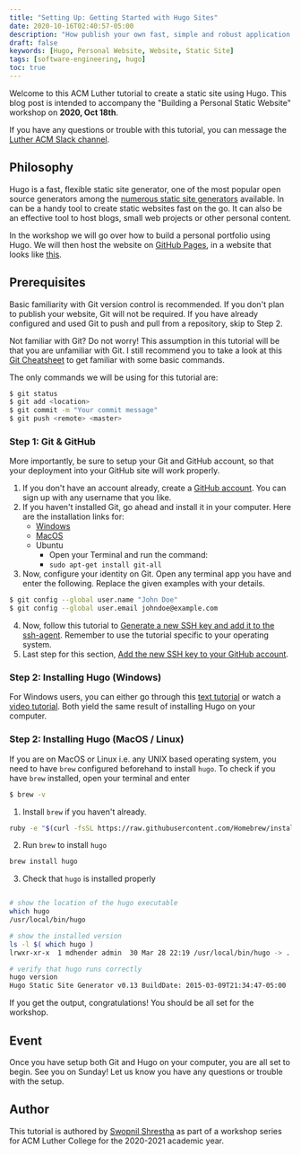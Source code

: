 ```yaml
---
title: "Setting Up: Getting Started with Hugo Sites"
date: 2020-10-16T02:40:57-05:00
description: "How publish your own fast, simple and robust application using Hugo, the GoLang based static website generator. Companion tutorial to ACM Luther College."
draft: false
keywords: [Hugo, Personal Website, Website, Static Site]
tags: [software-engineering, hugo]
toc: true
---
```


Welcome to this ACM Luther tutorial to create a static site using Hugo. This blog post is intended to accompany the "Building a Personal Static Website" workshop on **2020, Oct 18th**.

If you have any questions or trouble with this tutorial, you can message the [Luther ACM Slack channel](https://luthercs.slack.com/archives/C6Z17T3CK). 

## Philosophy

Hugo is a fast, flexible static site generator, one of the most popular open source generators among the [numerous static site generators](https://jamstack.org/generators/) available. In can be a handy tool to create static websites fast on the go. It can also be an effective tool to host blogs, small web projects or other personal content. 

In the workshop we will go over how to build a personal portfolio using Hugo. We will then host the website on [GitHub Pages](https://pages.github.com/), in a website that looks like [this](https://luthercss.github.io).

## Prerequisites

Basic familiarity with Git version control is recommended. If you don't plan to publish your website, Git will not be required. If you have already configured and used Git to push and pull from a repository, skip to Step 2.

Not familiar with Git? Do not worry! This assumption in this tutorial will be that you are unfamiliar with Git. I still recommend you to take a look at this [Git Cheatsheet](https://education.github.com/git-cheat-sheet-education.pdf) to get familiar with some basic commands.


The only commands we will be using for this tutorial are:

```bash
$ git status
$ git add <location>
$ git commit -m "Your commit message"
$ git push <remote> <master>
```

### Step 1: Git & GitHub

More importantly, be sure to setup your Git and GitHub account, so that your deployment into your GitHub site will work properly.

1. If you don't have an account already, create a [GitHub account](https://github.com/). You can sign up with any username that you like. 
2. If you haven't installed Git, go ahead and install it in your computer. Here are the installation links for:
    * [Windows](https://gitforwindows.org/)
    * [MacOS](https://sourceforge.net/projects/git-osx-installer/files/git-2.23.0-intel-universal-mavericks.dmg/download?use_mirror=autoselect)
    * Ubuntu
        * Open your Terminal and run the command:
        * `sudo apt-get install git-all`
3. Now, configure your identity on Git. Open any terminal app you have and enter the following. Replace the given examples with your details.
```bash
$ git config --global user.name "John Doe"
$ git config --global user.email johndoe@example.com
```
4. Now, follow this tutorial to [Generate a new SSH key and add it to the ssh-agent](https://docs.github.com/en/free-pro-team@latest/github/authenticating-to-github/generating-a-new-ssh-key-and-adding-it-to-the-ssh-agent). Remember to use the tutorial specific to your operating system.
5. Last step for this section, [Add the new SSH key to your GitHub account](https://docs.github.com/en/free-pro-team@latest/github/authenticating-to-github/adding-a-new-ssh-key-to-your-github-account).

### Step 2: Installing Hugo (Windows)

For Windows users, you can either go through this [text tutorial](https://gohugo.io/getting-started/installing/#windows) or watch a [video tutorial](https://www.youtube.com/watch?v=G7umPCU-8xc). Both yield the same result of installing Hugo on your computer.

### Step 2: Installing Hugo (MacOS / Linux)

If you are on MacOS or Linux i.e. any UNIX based operating system, you need to have `brew` configured beforehand to install `hugo`. To check if you have `brew` installed, open your terminal and enter

```bash
$ brew -v
```

1. Install `brew` if you haven't already.

```bash
ruby -e "$(curl -fsSL https://raw.githubusercontent.com/Homebrew/install/master/install)"
```

2. Run `brew` to install `hugo`

```bash
brew install hugo
```

3. Check that `hugo` is installed properly

```bash

# show the location of the hugo executable
which hugo
/usr/local/bin/hugo

# show the installed version
ls -l $( which hugo )
lrwxr-xr-x  1 mdhender admin  30 Mar 28 22:19 /usr/local/bin/hugo -> ../Cellar/hugo/0.13_1/bin/hugo

# verify that hugo runs correctly
hugo version
Hugo Static Site Generator v0.13 BuildDate: 2015-03-09T21:34:47-05:00

```

If you get the output, congratulations! You should be all set for the workshop.

## Event


Once you have setup both Git and Hugo on your computer, you are all set to begin. See you on Sunday! Let us know you have any questions or trouble with the setup.

## Author

This tutorial is authored by [Swopnil Shrestha](https://swopnil.com) as part of a workshop series for ACM Luther College for the 2020-2021 academic year.